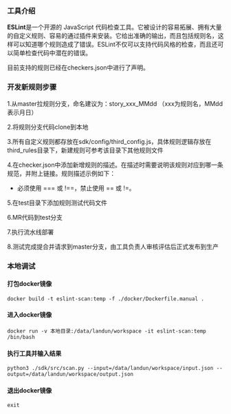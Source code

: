 ### 工具介绍

**ESLint**是一个开源的 JavaScript 代码检查工具。它被设计的容易拓展、拥有大量的自定义规则、容易的通过插件来安装。它给出准确的输出，而且包括规则名，这样可以知道哪个规则造成了错误。ESLint不仅可以支持代码风格的检查，而且还可以简单检查代码中潜在的错误。

目前支持的规则已经在checkers.json中进行了声明。

### 开发新规则步骤

1.从master拉规则分支，命名建议为：story_xxx_MMdd （xxx为规则名，MMdd表示月日）

2.将规则分支代码clone到本地

3.所有自定义规则都存放在sdk/config/third_config.js，具体规则逻辑存放在third_rules目录下，新建规则可参考该目录下其他规则文件

4.在checker.json中添加新增规则的描述。在描述时需要说明该规则对应到哪一条规范，并附上链接。规则描述示例如下：

- 必须使用 === 或 !==，禁止使用 == 或 !=。 

5.在test目录下添加规则测试代码文件

6.MR代码到test分支

7.执行流水线部署

8.测试完成提合并请求到master分支，由工具负责人审核评估后正式发布到生产

### 本地调试

#### 打包docker镜像
```
docker build -t eslint-scan:temp -f ./docker/Dockerfile.manual .
```
#### 进入docker镜像
```
docker run -v 本地目录:/data/landun/workspace -it eslint-scan:temp /bin/bash
```
#### 执行工具并输入结果
```
python3 ./sdk/src/scan.py --input=/data/landun/workspace/input.json --output=/data/landun/workspace/output.json
```
#### 退出docker镜像
```
exit
```
